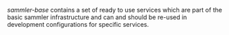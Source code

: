 _sammler-base_ contains a set of ready to use services which are part of the basic sammler infrastructure and can and should be re-used in development configurations for specific services.
